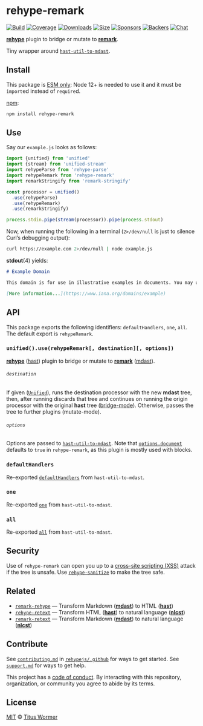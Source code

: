 # rehype-remark

[![Build][build-badge]][build]
[![Coverage][coverage-badge]][coverage]
[![Downloads][downloads-badge]][downloads]
[![Size][size-badge]][size]
[![Sponsors][sponsors-badge]][collective]
[![Backers][backers-badge]][collective]
[![Chat][chat-badge]][chat]

[**rehype**][rehype] plugin to bridge or mutate to [**remark**][remark].

Tiny wrapper around [`hast-util-to-mdast`][to-mdast].

## Install

This package is [ESM only](https://gist.github.com/sindresorhus/a39789f98801d908bbc7ff3ecc99d99c):
Node 12+ is needed to use it and it must be `import`ed instead of `require`d.

[npm][]:

```sh
npm install rehype-remark
```

## Use

Say our `example.js` looks as follows:

```js
import {unified} from 'unified'
import {stream} from 'unified-stream'
import rehypeParse from 'rehype-parse'
import rehypeRemark from 'rehype-remark'
import remarkStringify from 'remark-stringify'

const processor = unified()
  .use(rehypeParse)
  .use(rehypeRemark)
  .use(remarkStringify)

process.stdin.pipe(stream(processor)).pipe(process.stdout)
```

Now, when running the following in a terminal (`2>/dev/null` is just to
silence Curl’s debugging output):

```sh
curl https://example.com 2>/dev/null | node example.js
```

**stdout**(4) yields:

```markdown
# Example Domain

This domain is for use in illustrative examples in documents. You may use this domain in literature without prior coordination or asking for permission.

[More information...](https://www.iana.org/domains/example)
```

## API

This package exports the following identifiers: `defaultHandlers`, `one`, `all`.
The default export is `rehypeRemark`.

### `unified().use(rehypeRemark[, destination][, options])`

[**rehype**][rehype] ([hast][]) plugin to bridge or mutate to
[**remark**][remark] ([mdast][]).

###### `destination`

If given ([`Unified`][processor]), runs the destination processor with the new
**mdast** tree, then, after running discards that tree and continues on running
the origin processor with the original **hast** tree ([bridge-mode][bridge]).
Otherwise, passes the tree to further plugins (mutate-mode).

###### `options`

Options are passed to [`hast-util-to-mdast`][to-mdast].
Note that [`options.document`][document] defaults to `true` in `rehype-remark`,
as this plugin is mostly used with blocks.

### `defaultHandlers`

Re-exported [`defaultHandlers`](https://github.com/syntax-tree/hast-util-to-mdast#defaulthandlers)
from `hast-util-to-mdast`.

### `one`

Re-exported [`one`](https://github.com/syntax-tree/hast-util-to-mdast#one) from
`hast-util-to-mdast`.

### `all`

Re-exported [`all`](https://github.com/syntax-tree/hast-util-to-mdast#all) from
`hast-util-to-mdast`.

## Security

Use of `rehype-remark` can open you up to a [cross-site scripting (XSS)][xss]
attack if the tree is unsafe.
Use [`rehype-sanitize`][sanitize] to make the tree safe.

## Related

*   [`remark-rehype`](https://github.com/remarkjs/remark-rehype)
    — Transform Markdown ([**mdast**][mdast]) to HTML ([**hast**][hast])
*   [`rehype-retext`](https://github.com/rehypejs/rehype-retext)
    — Transform HTML ([**hast**][hast]) to natural language ([**nlcst**][nlcst])
*   [`remark-retext`](https://github.com/remarkjs/remark-retext)
    — Transform Markdown ([**mdast**][mdast]) to natural language
    ([**nlcst**][nlcst])

## Contribute

See [`contributing.md`][contributing] in [`rehypejs/.github`][health] for ways
to get started.
See [`support.md`][support] for ways to get help.

This project has a [code of conduct][coc].
By interacting with this repository, organization, or community you agree to
abide by its terms.

## License

[MIT][license] © [Titus Wormer][author]

<!-- Definitions -->

[build-badge]: https://github.com/rehypejs/rehype-remark/workflows/main/badge.svg

[build]: https://github.com/rehypejs/rehype-remark/actions

[coverage-badge]: https://img.shields.io/codecov/c/github/rehypejs/rehype-remark.svg

[coverage]: https://codecov.io/github/rehypejs/rehype-remark

[downloads-badge]: https://img.shields.io/npm/dm/rehype-remark.svg

[downloads]: https://www.npmjs.com/package/rehype-remark

[size-badge]: https://img.shields.io/bundlephobia/minzip/rehype-remark.svg

[size]: https://bundlephobia.com/result?p=rehype-remark

[sponsors-badge]: https://opencollective.com/unified/sponsors/badge.svg

[backers-badge]: https://opencollective.com/unified/backers/badge.svg

[collective]: https://opencollective.com/unified

[chat-badge]: https://img.shields.io/badge/chat-discussions-success.svg

[chat]: https://github.com/rehypejs/rehype/discussions

[npm]: https://docs.npmjs.com/cli/install

[health]: https://github.com/rehypejs/.github

[contributing]: https://github.com/rehypejs/.github/blob/HEAD/contributing.md

[support]: https://github.com/rehypejs/.github/blob/HEAD/support.md

[coc]: https://github.com/rehypejs/.github/blob/HEAD/code-of-conduct.md

[license]: license

[author]: https://wooorm.com

[remark]: https://github.com/remarkjs/remark

[rehype]: https://github.com/rehypejs/rehype

[mdast]: https://github.com/syntax-tree/mdast

[hast]: https://github.com/syntax-tree/hast

[nlcst]: https://github.com/syntax-tree/nlcst

[processor]: https://github.com/unifiedjs/unified#processor

[bridge]: https://github.com/unifiedjs/unified#processing-between-syntaxes

[to-mdast]: https://github.com/syntax-tree/hast-util-to-mdast

[document]: https://github.com/syntax-tree/hast-util-to-mdast#optionsdocument

[xss]: https://en.wikipedia.org/wiki/Cross-site_scripting

[sanitize]: https://github.com/rehypejs/rehype-sanitize
